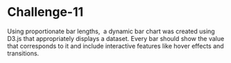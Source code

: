 # Challenge-11
 Using proportionate bar lengths,  a dynamic bar chart was created using D3.js that appropriately displays a dataset. Every bar should show the value that corresponds to it and include interactive features like hover effects and transitions.
